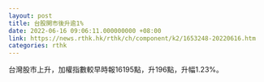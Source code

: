 ```yaml
---
layout: post
title: 台股開市後升逾1%
date: 2022-06-16 09:06:11.000000000 +08:00
link: https://news.rthk.hk/rthk/ch/component/k2/1653248-20220616.htm
categories: rthk
---
```


台灣股市上升，加權指數較早時報16195點，升196點，升幅1.23%。
